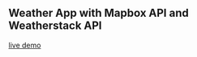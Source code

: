 ## Weather App with Mapbox API and Weatherstack API

[live demo](https://current-weather-forecast-app.herokuapp.com/)
